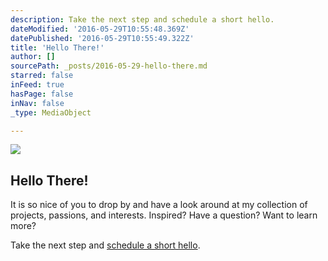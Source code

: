 ```yaml
---
description: Take the next step and schedule a short hello.
dateModified: '2016-05-29T10:55:48.369Z'
datePublished: '2016-05-29T10:55:49.322Z'
title: 'Hello There!'
author: []
sourcePath: _posts/2016-05-29-hello-there.md
starred: false
inFeed: true
hasPage: false
inNav: false
_type: MediaObject

---
```

<article style=""><img src="https://s3-us-west-2.amazonaws.com/the-grid-img/p/feb0fea4db2c0ae40a447ddd80bc7ed53d9e9f0d.jpg" /><h1>Hello There!</h1><p>It is so nice of you to drop by and have a look around at my collection of projects, passions, and interests. Inspired? Have a question? Want to learn more?</p></article>

Take the next step and [schedule a short hello][0].

[0]: http://calendly.com/swidnikk